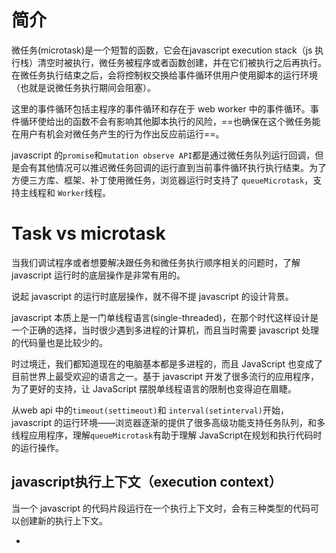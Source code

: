 # 简介

微任务(microtask)是一个短暂的函数，它会在javascript execution stack（js 执行栈）清空时被执行，微任务被程序或者函数创建，并在它们被执行之后再执行。在微任务执行结束之后，会将控制权交换给事件循环供用户使用脚本的运行环境（也就是说微任务执行期间会阻塞）。

这里的事件循环包括主程序的事件循环和存在于 web worker 中的事件循环。事件循环使给出的函数不会有影响其他脚本执行的风险，==也确保在这个微任务能在用户有机会对微任务产生的行为作出反应前运行==。

javascript 的`promise`和`mutation observe API`都是通过微任务队列运行回调，但是会有其他情况可以推迟微任务回调的运行直到当前事件循环执行执行结束。为了方便三方库、框架、补丁使用微任务，浏览器运行时支持了 `queueMicrotask`，支持主线程和 `Worker`线程。

# Task vs microtask

当我们调试程序或者想要解决跟任务和微任务执行顺序相关的问题时，了解 javascript 运行时的底层操作是非常有用的。

说起 javascript 的运行时底层操作，就不得不提 javascript 的设计背景。

javascript 本质上是一门单线程语言(single-threaded)，在那个时代这样设计是一个正确的选择，当时很少遇到多进程的计算机，而且当时需要 javascript 处理的代码量也是比较少的。

时过境迁，我们都知道现在的电脑基本都是多进程的，而且 JavaScript 也变成了目前世界上最受欢迎的语言之一。基于 javascript 开发了很多流行的应用程序，为了更好的支持，让 JavaScript 摆脱单线程语言的限制也变得迫在眉睫。

从web api 中的`timeout(settimeout)`和 `interval(setinterval)`开始，javascript 的运行环境——浏览器逐渐的提供了很多高级功能支持任务队列，和多线程应用程序，理解`queueMicrotask`有助于理解 JavaScript在规划和执行代码时的运行操作。

## javascript执行上下文（execution context）

当一个 javascript 的代码片段运行在一个执行上下文时，会有三种类型的代码可以创建新的执行上下文。

- 